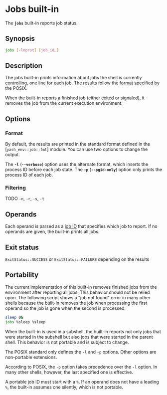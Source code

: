 # Jobs built-in

The **`jobs`** built-in reports job status.

## Synopsis

```sh
jobs [-lnprst] [job_id…]
```

## Description

The jobs built-in prints information about jobs the shell is currently
controlling, one line for each job. The results follow the
[format](yash_env::job::fmt) specified by the POSIX.

When the built-in reports a finished job (either exited or signaled), it
removes the job from the current execution environment.

## Options

### Format

By default, the results are printed in the standard format defined in the
[`yash_env::job::fmt`] module. You can use two options to change the output.

The **`-l`** (**`--verbose`**) option uses the alternate format, which
inserts the process ID before each job state. The **`-p`**
(**`--pgid-only`**) option only prints the process ID of each job.

### Filtering

TODO `-n`, `-r`, `-s`, `-t`

## Operands

Each operand is parsed as a [job ID](yash_env::job::id) that specifies which
job to report. If no operands are given, the built-in prints all jobs.

## Exit status

`ExitStatus::SUCCESS` or `ExitStatus::FAILURE` depending on the results

## Portability

The current implementation of this built-in removes finished jobs from the
environment after reporting all jobs. This behavior should not be relied
upon. The following script shows a "job not found" error in many other
shells because the built-in removes the job when processing the first
operand so the job is gone when the second is processed:

```sh
sleep 0&
jobs %sleep %sleep
```

When the built-in is used in a subshell, the built-in reports not only jobs
that were started in the subshell but also jobs that were started in the
parent shell. This behavior is not portable and is subject to change.

The POSIX standard only defines the `-l` and `-p` options. Other options are
non-portable extensions.

According to POSIX, the `-p` option takes precedence over the `-l` option.
In many other shells, however, the last specified one is effective.

A portable job ID must start with a `%`. If an operand does not have a
leading `%`, the built-in assumes one silently, which is not portable.
